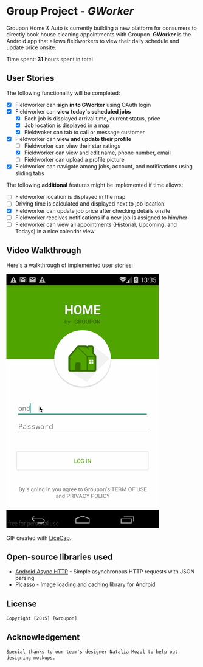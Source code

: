 # Group Project - *GWorker*

Groupon Home & Auto is currently building a new platform for consumers to directly book house cleaning appointments with Groupon.
**GWorker** is the Android app that allows fieldworkers to view their daily schedule and update price onsite.

Time spent: **31** hours spent in total

## User Stories

The following functionality will be completed:

* [X] Fieldworker can **sign in to GWorker** using OAuth login
* [X] Fieldworker can **view today's scheduled jobs**
  * [X] Each job is displayed arrival time, current status, price
  * [X] Job location is displayed in a map
  * [X] Fieldwoker can tab to call or message customer
* [X] Fieldworker can **view and update their profile**
  * [ ] Fieldworker can view their star ratings
  * [X] Fieldworker can view and edit name, phone number, email
  * [ ] Fieldworker can upload a profile picture
* [X] Fieldworker can navigate among jobs, account, and notifications using sliding tabs

The following **additional** features might be implemented if time allows:
* [ ] Fieldworker location is displayed in the map
* [ ] Driving time is calculated and displayed next to job location
* [X] Fieldworker can update job price after checking details onsite
* [ ] Fieldworker receives notifications if a new job is assigned to him/her
* [ ] Fieldworker can view all appointments (Historial, Upcoming, and Todays) in a nice calendar view

## Video Walkthrough

Here's a walkthrough of implemented user stories:

<img src='fieldworker_demo.gif' title='Video Walkthrough' width='' alt='Video Walkthrough' />

GIF created with [LiceCap](http://www.cockos.com/licecap/).

## Open-source libraries used

- [Android Async HTTP](https://github.com/loopj/android-async-http) - Simple asynchronous HTTP requests with JSON parsing
- [Picasso](http://square.github.io/picasso/) - Image loading and caching library for Android

## License

    Copyright [2015] [Groupon]

## Acknowledgement
    Special thanks to our team's designer Natalia Mozol to help out designing mockups.

